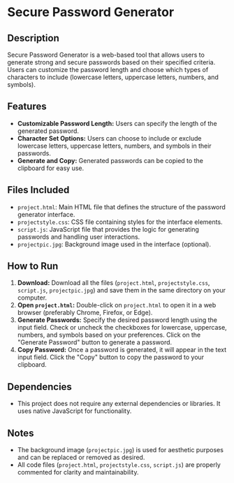 # Secure Password Generator

## Description
Secure Password Generator is a web-based tool that allows users to generate strong and secure passwords based on their specified criteria. Users can customize the password length and choose which types of characters to include (lowercase letters, uppercase letters, numbers, and symbols).

## Features
- **Customizable Password Length:** Users can specify the length of the generated password.
- **Character Set Options:** Users can choose to include or exclude lowercase letters, uppercase letters, numbers, and symbols in their passwords.
- **Generate and Copy:** Generated passwords can be copied to the clipboard for easy use.

## Files Included
- `project.html`: Main HTML file that defines the structure of the password generator interface.
- `projectstyle.css`: CSS file containing styles for the interface elements.
- `script.js`: JavaScript file that provides the logic for generating passwords and handling user interactions.
- `projectpic.jpg`: Background image used in the interface (optional).

## How to Run
1. **Download:** Download all the files (`project.html`, `projectstyle.css`, `script.js`, `projectpic.jpg`) and save them in the same directory on your computer.
2. **Open `project.html`:** Double-click on `project.html` to open it in a web browser (preferably Chrome, Firefox, or Edge).
3. **Generate Passwords:** Specify the desired password length using the input field. Check or uncheck the checkboxes for lowercase, uppercase, numbers, and symbols based on your preferences. Click on the "Generate Password" button to generate a password.
4. **Copy Password:** Once a password is generated, it will appear in the text input field. Click the "Copy" button to copy the password to your clipboard.

## Dependencies
- This project does not require any external dependencies or libraries. It uses native JavaScript for functionality.

## Notes
- The background image (`projectpic.jpg`) is used for aesthetic purposes and can be replaced or removed as desired.
- All code files (`project.html`, `projectstyle.css`, `script.js`) are properly commented for clarity and maintainability.


